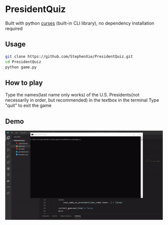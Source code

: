 # PresidentQuiz
Built with python [curses](https://docs.python.org/3/library/curses.html) (built-in CLI library), no dependency installation required

## Usage
```bash
git clone https://github.com/StephenXie/PresidentQuiz.git
cd PresidentQuiz
python game.py
```

## How to play
Type the names(last name only works) of the U.S. Presidents(not necessarily in order, but recommended) in the textbox in the terminal
Type "quit" to exit the game

## Demo
![](/demo.gif)

